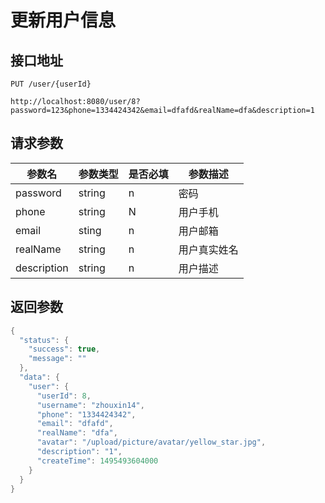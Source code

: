 # 更新用户信息

## 接口地址
```
PUT /user/{userId}

http://localhost:8080/user/8?password=123&phone=1334424342&email=dfafd&realName=dfa&description=1
```

## 请求参数
|参数名|参数类型|是否必填|参数描述|
|-----|------|-------|-------|
|password|string|n|密码|
|phone|string|N|用户手机|
|email|sting|n|用户邮箱|
|realName|string|n|用户真实姓名|
|description|string|n|用户描述|

## 返回参数
```Java
{
  "status": {
    "success": true,
    "message": ""
  },
  "data": {
    "user": {
      "userId": 8,
      "username": "zhouxin14",
      "phone": "1334424342",
      "email": "dfafd",
      "realName": "dfa",
      "avatar": "/upload/picture/avatar/yellow_star.jpg",
      "description": "1",
      "createTime": 1495493604000
    }
  }
}
```
